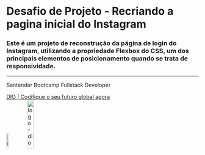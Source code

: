 # Desafio de Projeto - Recriando a pagina inicial do Instagram

### Este é um projeto de reconstrução da página de login do Instagram, utilizando a propriedade Flexbox do CSS, um dos principais elementos de posicionamento quando se trata de responsividade.





<hr>      
Santander Bootcamp Fullstack Developer   

[DIO | Codifique o seu futuro global agora](https://web.dio.me/home)   
<img src="https://hermes.digitalinnovation.one/tracks/800fd098-3eef-45e9-9544-544ae396076c.png" alt="logo-bootcamp-santander" width="10%">
<img src="https://hermes.digitalinnovation.one/assets/diome/logo.svg" alt="logo-dio" width="18%">   
